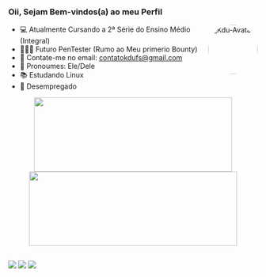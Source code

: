 ### Oii, Sejam Bem-vindos(a) ao meu Perfil

<img align="right" alt="Kdu-Avatar" height="100" width="100" style="border-radius:50px;" src="https://media.discordapp.net/attachments/935729733319131216/1000284326375718952/WhatsApp_Image_2022-07-22_at_23.54.53.jpeg?width=228&height=227">

- 💻 Atualmente Cursando a 2ª Série do Ensino Médio (Integral)
- 🕵🏼‍♂️ Futuro PenTester (Rumo ao Meu primerio Bounty)
- 📩 Contate-me no email: contatokdufs@gmail.com
- 👥 Pronoumes: Ele/Dele
- 📚 Estudando Linux
- 💼 Desempregado
   
 <div align="center">
  <a href="https://github.com/Kdufs">
  <img height="150em" width="400" src="https://github-readme-stats.vercel.app/api?username=Kdufs&show_icons=true&theme=dark&include_all_commits=true&count_private=true"/>
  <img height="150em" width="420" src="https://github-readme-stats.vercel.app/api/top-langs/?username=Kdufs&layout=compact&langs_count=7&theme=dark"/>
</div>
  
  ##
  
  <div>
  <a href="mailto:contatokdufs@gmail.com"><img src="https://img.shields.io/badge/-Gmail-%23333?style=for-the-badge&logo=gmail&logoColor=white" target="_blank"></a>
  <a href="https://instagram.com/Kdufs" target="_blank"><img src="https://img.shields.io/badge/-Instagram-%23E4405F?style=for-the-badge&logo=instagram&logoColor=white" target="_blank"></a>
  <a href="https://pt.duolingo.com/profile/Kdufs" target="_blank"><img src="https://img.shields.io/badge/Duolingo-58CC02?style=for-the-badge&logo=Duolingo&logoColor=white" target="_blank"></a>
  </div>
